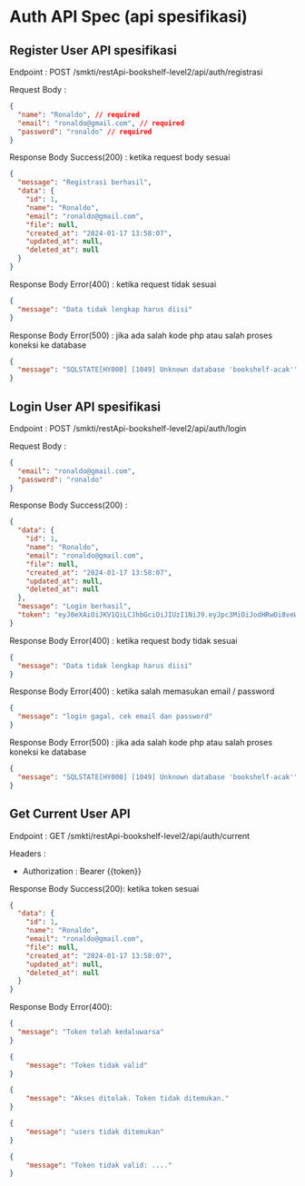 # Auth API Spec (api spesifikasi)

## Register User API spesifikasi

Endpoint :  POST /smkti/restApi-bookshelf-level2/api/auth/registrasi

Request Body :

```json
{
  "name": "Ronaldo", // required
  "email": "ronaldo@gmail.com", // required
  "password": "ronaldo" // required
}
```

Response Body Success(200) : ketika request body sesuai

```json
{
  "message": "Registrasi berhasil",
  "data": {
    "id": 1,
    "name": "Ronaldo",
    "email": "ronaldo@gmail.com",
    "file": null,
    "created_at": "2024-01-17 13:58:07",
    "updated_at": null,
    "deleted_at": null
  }
}
```

Response Body Error(400) : ketika request tidak sesuai

```json
{
  "message": "Data tidak lengkap harus diisi"
}
```

Response Body Error(500) : jika ada salah kode php atau salah proses koneksi ke database

```json
{
  "message": "SQLSTATE[HY000] [1049] Unknown database 'bookshelf-acak'"
}
```

## Login User API spesifikasi

Endpoint :  POST /smkti/restApi-bookshelf-level2/api/auth/login

Request Body :

```json
{
  "email": "ronaldo@gmail.com",
  "password": "ronaldo"
}
```

Response Body Success(200) :

```json
{
  "data": {
    "id": 1,
    "name": "Ronaldo",
    "email": "ronaldo@gmail.com",
    "file": null,
    "created_at": "2024-01-17 13:58:07",
    "updated_at": null,
    "deleted_at": null
  },
  "message": "Login berhasil",
  "token": "eyJ0eXAiOiJKV1QiLCJhbGciOiJIUzI1NiJ9.eyJpc3MiOiJodHRwOi8veW91cmRvbWFpbi5jb20iLCJhdWQiOiJodHRwOi8veW91cmRvbWFpbi5jb20iLCJpYXQiOjE3MDU1MDEzNjMsImV4cCI6MTcwNTUwMTQ4MywidXNlcl9pZCI6MX0.khWRvPvQJhgpRuBW0KYAaScGgN-uoRly8_CnPL-WgEE"
}
```

Response Body Error(400) : ketika request body tidak sesuai

```json
{
  "message": "Data tidak lengkap harus diisi"
}
```

Response Body Error(400) : ketika salah memasukan email / password

```json
{
  "message": "login gagal, cek email dan password"
}
```

Response Body Error(500) : jika ada salah kode php atau salah proses koneksi ke database

```json
{
  "message": "SQLSTATE[HY000] [1049] Unknown database 'bookshelf-acak'"
}
```

## Get Current User API

Endpoint : GET /smkti/restApi-bookshelf-level2/api/auth/current

Headers :
- Authorization : Bearer {{token}}

Response Body Success(200): ketika token sesuai

```json
{
  "data": {
    "id": 1,
    "name": "Ronaldo",
    "email": "ronaldo@gmail.com",
    "file": null,
    "created_at": "2024-01-17 13:58:07",
    "updated_at": null,
    "deleted_at": null
  }
}
```

Response Body Error(400):

```json
{
  "message": "Token telah kedaluwarsa"
}
```

```json
{
    "message": "Token tidak valid"
}
```

```json
{
    "message": "Akses ditolak. Token tidak ditemukan."
}
```

```json
{
    "message": "users tidak ditemukan"
}
```

```json
{
    "message": "Token tidak valid: ...."
}
```
